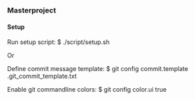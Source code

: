 ### Masterproject ###

#### Setup ####

Run setup script:
$ ./script/setup.sh

Or

Define commit message template:
$ git config commit.template .git_commit_template.txt

Enable git commandline colors:
$ git config color.ui true
